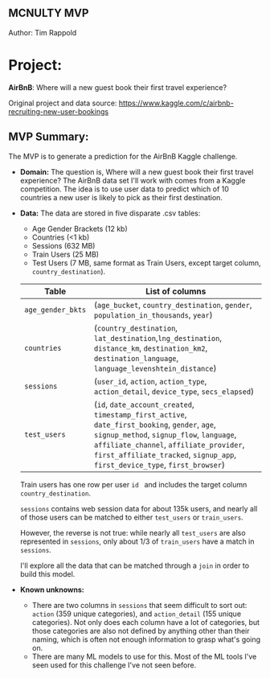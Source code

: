 ## MCNULTY MVP 

Author: Tim Rappold

# Project:

**AirBnB**: Where will a new guest book their first travel experience?

Original project and data source: https://www.kaggle.com/c/airbnb-recruiting-new-user-bookings

## MVP Summary:

The MVP is to generate a prediction for the AirBnB Kaggle challenge.

- **Domain:** The question is, Where will a new guest book their first travel experience? The AirBnB data set I'll work with comes from a Kaggle competition. The idea is to use user data to predict which of 10 countries a new user is likely to pick as their first destination.

- **Data:** The data are stored in five disparate .csv tables:

  - Age Gender Brackets (12 kb)
  - Countries (<1 kb)
  - Sessions (632 MB) 
  - Train Users (25 MB)
  - Test Users (7 MB, same format as Train Users, except target column, `country_destination`).

  | Table             | List of columns                                              |
  | ----------------- | ------------------------------------------------------------ |
  | `age_gender_bkts` | (`age_bucket`,  `country_destination`,  `gender`,  `population_in_thousands`, `year`) |
  | `countries`       | (`country_destination`, `lat_destination`,`lng_destination`, `distance_km`, `destination_km2`, `destination_language`, `language_levenshtein_distance`) |
  | `sessions`        | (`user_id`, `action`, `action_type`, 	`action_detail`, `device_type`, `secs_elapsed`) |
  | `test_users`      | (`id`,  `date_account_created`,  `timestamp_first_active`,  `date_first_booking`,  `gender`,  `age`,  `signup_method`,  `signup_flow`,  `language`,  `affiliate_channel`,  `affiliate_provider`,  `first_affiliate_tracked`,  `signup_app`,  `first_device_type`,  `first_browser`) |

  

  Train users has one row per user `id ` and includes the target column `country_destination`. 

  `sessions` contains web session data for about 135k users, and nearly all of those users can be matched to either `test_users` or `train_users`.  

  However, the reverse is not true: while nearly all `test_users` are also represented in `sessions`, only about 1/3 of  `train_users` have a match in  `sessions`.  

  

  I'll explore all the data that can be matched through a `join` in order to build this model.

  

- **Known unknowns:** 
  - There are two columns in `sessions` that seem difficult to sort out:  `action` (359 unique categories), and `action_detail` (155 unique categories). Not only does each column have a lot of categories, but those categories are also not defined by anything other than their naming, which is often not enough information to grasp what's going on. 
  - There are many ML models to use for this. Most of the ML tools I've seen used for this challenge I've not seen before.